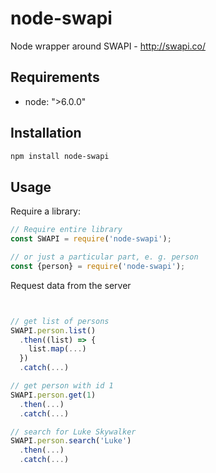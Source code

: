 # node-swapi 

Node wrapper around SWAPI - http://swapi.co/

## Requirements
- node: ">6.0.0"

## Installation

```bash
npm install node-swapi
```

## Usage

Require a library:

```javascript
// Require entire library
const SWAPI = require('node-swapi');

// or just a particular part, e. g. person
const {person} = require('node-swapi');
```

Request data from the server
```javascript


// get list of persons
SWAPI.person.list()
  .then((list) => {
    list.map(...)
  })
  .catch(...)

// get person with id 1
SWAPI.person.get(1)
  .then(...)
  .catch(...)

// search for Luke Skywalker
SWAPI.person.search('Luke')
  .then(...)
  .catch(...)

```
